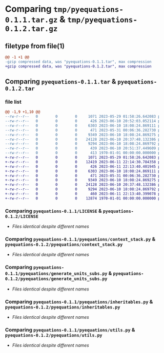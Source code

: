 # Comparing `tmp/pyequations-0.1.1.tar.gz` & `tmp/pyequations-0.1.2.tar.gz`

## filetype from file(1)

```diff
@@ -1 +1 @@
-gzip compressed data, was "pyequations-0.1.1.tar", max compression
+gzip compressed data, was "pyequations-0.1.2.tar", max compression
```

## Comparing `pyequations-0.1.1.tar` & `pyequations-0.1.2.tar`

### file list

```diff
@@ -1,9 +1,10 @@
--rw-r--r--   0        0        0     1071 2023-05-29 01:58:26.642083 pyequations-0.1.1/LICENSE
--rw-r--r--   0        0        0      426 2023-06-10 20:52:03.052114 pyequations-0.1.1/pyequations/__init__.py
--rw-r--r--   0        0        0     6303 2023-06-10 18:08:24.869111 pyequations-0.1.1/pyequations/context_stack.py
--rw-r--r--   0        0        0      471 2023-05-31 00:06:36.282730 pyequations-0.1.1/pyequations/decorators.py
--rw-r--r--   0        0        0     9349 2023-06-10 18:08:24.869275 pyequations-0.1.1/pyequations/generate_units_subs.py
--rw-r--r--   0        0        0    24128 2023-06-10 20:37:48.132386 pyequations-0.1.1/pyequations/inheritables.py
--rw-r--r--   0        0        0     9294 2023-06-10 18:08:24.869792 pyequations-0.1.1/pyequations/utils.py
--rw-r--r--   0        0        0      439 2023-06-10 20:51:37.449609 pyequations-0.1.1/pyproject.toml
--rw-r--r--   0        0        0      413 1970-01-01 00:00:00.000000 pyequations-0.1.1/PKG-INFO
+-rw-r--r--   0        0        0     1071 2023-05-29 01:58:26.642083 pyequations-0.1.2/LICENSE
+-rw-r--r--   0        0        0    12419 2023-06-11 22:14:30.784358 pyequations-0.1.2/README.md
+-rw-r--r--   0        0        0      426 2023-06-11 22:13:40.401945 pyequations-0.1.2/pyequations/__init__.py
+-rw-r--r--   0        0        0     6303 2023-06-10 18:08:24.869111 pyequations-0.1.2/pyequations/context_stack.py
+-rw-r--r--   0        0        0      471 2023-05-31 00:06:36.282730 pyequations-0.1.2/pyequations/decorators.py
+-rw-r--r--   0        0        0     9349 2023-06-10 18:08:24.869275 pyequations-0.1.2/pyequations/generate_units_subs.py
+-rw-r--r--   0        0        0    24128 2023-06-10 20:37:48.132386 pyequations-0.1.2/pyequations/inheritables.py
+-rw-r--r--   0        0        0     9294 2023-06-10 18:08:24.869792 pyequations-0.1.2/pyequations/utils.py
+-rw-r--r--   0        0        0      460 2023-06-11 22:13:40.399078 pyequations-0.1.2/pyproject.toml
+-rw-r--r--   0        0        0    12874 1970-01-01 00:00:00.000000 pyequations-0.1.2/PKG-INFO
```

### Comparing `pyequations-0.1.1/LICENSE` & `pyequations-0.1.2/LICENSE`

 * *Files identical despite different names*

### Comparing `pyequations-0.1.1/pyequations/context_stack.py` & `pyequations-0.1.2/pyequations/context_stack.py`

 * *Files identical despite different names*

### Comparing `pyequations-0.1.1/pyequations/generate_units_subs.py` & `pyequations-0.1.2/pyequations/generate_units_subs.py`

 * *Files identical despite different names*

### Comparing `pyequations-0.1.1/pyequations/inheritables.py` & `pyequations-0.1.2/pyequations/inheritables.py`

 * *Files identical despite different names*

### Comparing `pyequations-0.1.1/pyequations/utils.py` & `pyequations-0.1.2/pyequations/utils.py`

 * *Files identical despite different names*


